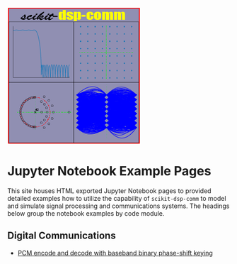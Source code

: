 ![Logo](images/logo.png)

# Jupyter Notebook Example Pages

This site houses HTML exported Jupyter Notebook pages to provided detailed examples how to utilize the capability of `scikit-dsp-comm` to model and simulate  signal processing and communications systems. The headings below group the notebook examples by code module.

## Digital Communications

* [PCM encode and decode with baseband binary phase-shift keying](example_notebooks/digitalcom/Comm_Systems.html)
